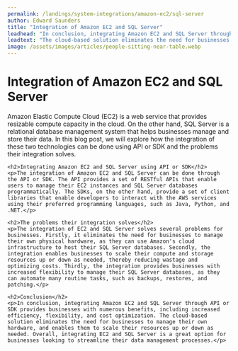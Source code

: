```yaml
---
permalink: /landings/system-integrations/amazon-ec2/sql-server
author: Edward Saunders
title: "Integration of Amazon EC2 and SQL Server"
leadhead: "In conclusion, integrating Amazon EC2 and SQL Server through API or SDK provides businesses with numerous benefits, including increased efficiency, flexibility, and cost optimization"
leadtext: "The cloud-based solution eliminates the need for businesses to manage their own hardware, and enables them to scale their resources up or down as needed. Overall, integrating EC2 and SQL Server is a great option for businesses looking to streamline their data management processes."
image: /assets/images/articles/people-sitting-near-table.webp
---
```

<div class="arttext">	<h1>Integration of Amazon EC2 and SQL Server</h1>
	<p>Amazon Elastic Compute Cloud (EC2) is a web service that provides resizable compute capacity in the cloud. On the other hand, SQL Server is a relational database management system that helps businesses manage and store their data. In this blog post, we will explore how the integration of these two technologies can be done using API or SDK and the problems their integration solves.</p>

	<h2>Integrating Amazon EC2 and SQL Server using API or SDK</h2>
	<p>The integration of Amazon EC2 and SQL Server can be done through the API or SDK. The API provides a set of RESTful APIs that enable users to manage their EC2 instances and SQL Server databases programmatically. The SDKs, on the other hand, provide a set of client libraries that enable developers to interact with the AWS services using their preferred programming languages, such as Java, Python, and .NET.</p>

	<h2>The problems their integration solves</h2>
	<p>The integration of EC2 and SQL Server solves several problems for businesses. Firstly, it eliminates the need for businesses to manage their own physical hardware, as they can use Amazon's cloud infrastructure to host their SQL Server databases. Secondly, the integration enables businesses to scale their compute and storage resources up or down as needed, thereby reducing wastage and optimizing costs. Thirdly, the integration provides businesses with increased flexibility to manage their SQL Server databases, as they can automate many routine tasks, such as backups, restores, and patching.</p>

	<h2>Conclusion</h2>
    <p>In conclusion, integrating Amazon EC2 and SQL Server through API or SDK provides businesses with numerous benefits, including increased efficiency, flexibility, and cost optimization. The cloud-based solution eliminates the need for businesses to manage their own hardware, and enables them to scale their resources up or down as needed. Overall, integrating EC2 and SQL Server is a great option for businesses looking to streamline their data management processes.</p>
</div>